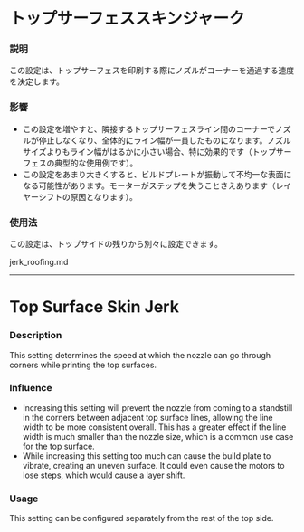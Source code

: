 トップサーフェススキンジャーク
====
### **説明**
この設定は、トップサーフェスを印刷する際にノズルがコーナーを通過する速度を決定します。

### **影響**
* この設定を増やすと、隣接するトップサーフェスライン間のコーナーでノズルが停止しなくなり、全体的にライン幅が一貫したものになります。ノズルサイズよりもライン幅がはるかに小さい場合、特に効果的です（トップサーフェスの典型的な使用例です）。
* この設定をあまり大きくすると、ビルドプレートが振動して不均一な表面になる可能性があります。モーターがステップを失うことさえあります（レイヤーシフトの原因となります）。

### **使用法**
この設定は、トップサイドの残りから別々に設定できます。

jerk_roofing.md

----

Top Surface Skin Jerk
====
### **Description**
This setting determines the speed at which the nozzle can go through corners while printing the top surfaces. 

### **Influence**
* Increasing this setting will prevent the nozzle from coming to a standstill in the corners between adjacent top surface lines, allowing the line width to be more consistent overall. This has a greater effect if the line width is much smaller than the nozzle size, which is a common use case for the top surface. 
* While increasing this setting too much can cause the build plate to vibrate, creating an uneven surface. It could even cause the motors to lose steps, which would cause a layer shift.

### **Usage**
This setting can be configured separately from the rest of the top side.